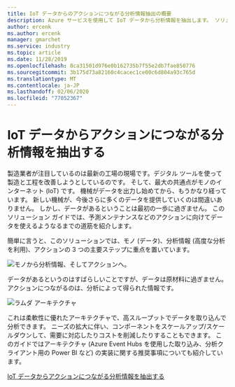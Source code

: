 ```yaml
---
title: IoT データからのアクションにつながる分析情報抽出の概要
description: Azure サービスを使用して IoT データから分析情報を抽出します。 ソリューション ガイドの概要。
author: ercenk
ms.author: ercenk
manager: gmarchet
ms.service: industry
ms.topic: article
ms.date: 11/28/2019
ms.openlocfilehash: 8ca31501d976e0b162735b7f55e2db7fae850776
ms.sourcegitcommit: 3b175d73a82160c4cacec1ce00c6d804a93c765d
ms.translationtype: MT
ms.contentlocale: ja-JP
ms.lasthandoff: 02/06/2020
ms.locfileid: "77052367"
---
```

# <a name="extracting-actionable-insights-from-iot-data"></a>IoT データからアクションにつながる分析情報を抽出する

製造業者が注目しているのは最新の工場の現場です。デジタル ツールを使って製造と工程を改善しようとしているのです。 そして、最大の共通点がモノのインターネット (IoT) です。 機械がデータを出力し始めてから、もうかなり経っています。 新しい機械が、今後さらに多くのデータを提供していくのは間違いありません。
しかし、データがあるということは最初の一歩に過ぎません。 このソリューション ガイドでは、予測メンテナンスなどのアクションに向けてデータを使えるようなるまでの道筋を紹介します。

簡単に言うと、このソリューションでは、モノ (データ)、分析情報 (高度な分析を利用)、アクションの 3 つの主要ステップに重点を置いています。

![モノから分析情報、そしてアクションへ。](assets/extracting-insights-from-iot/things-insights-actions.png)

データがあるというのはすばらしいことですが、データは原材料に過ぎません。 アクションにつながるのは、分析によって得られた情報です。

![ラムダ アーキテクチャ](assets/extracting-insights-from-iot/lambda-architecture.png)

これは柔軟性に優れたアーキテクチャで、高スループットでデータを取り込んで分析できます。 ニーズの拡大に伴い、コンポーネントをスケールアップ/スケールダウンして、需要に対応したりコストを削減したりすることもできます。 このガイドではアーキテクチャ (Azure Event Hubs を使用した取り込み、分析クライアント用の Power BI など) の実装に関する推奨事項についても紹介しています。

[IoT データからアクションにつながる分析情報を抽出する](./extracting-insights-from-iot-data.md)

